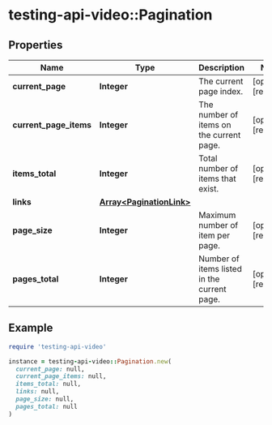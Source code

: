 # testing-api-video::Pagination

## Properties

| Name | Type | Description | Notes |
| ---- | ---- | ----------- | ----- |
| **current_page** | **Integer** | The current page index. | [optional][readonly] |
| **current_page_items** | **Integer** | The number of items on the current page. | [optional][readonly] |
| **items_total** | **Integer** | Total number of items that exist. | [optional][readonly] |
| **links** | [**Array&lt;PaginationLink&gt;**](PaginationLink.md) |  |  |
| **page_size** | **Integer** | Maximum number of item per page. | [optional][readonly] |
| **pages_total** | **Integer** | Number of items listed in the current page. | [optional][readonly] |

## Example

```ruby
require 'testing-api-video'

instance = testing-api-video::Pagination.new(
  current_page: null,
  current_page_items: null,
  items_total: null,
  links: null,
  page_size: null,
  pages_total: null
)
```

